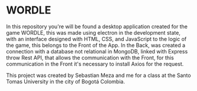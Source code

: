 # WORDLE

In this repository you're will be found a desktop application created for the game WORDLE, this was made using electron in the development state, 
with an interface designed with HTML, CSS, and JavaScript to the logic of the game, this belongs to the Front of the App. In the Back, was created 
a connection with a database not relational in MongoDB, linked with Express throw Rest API, that allows the communication with the Front, for this 
communication in the Front it's necessary to install Axios for the request.

This project was created by Sebastian Meza and me for a class at the Santo Tomas University in the city of Bogotá Colombia.
